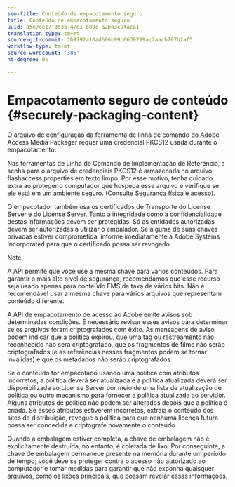```yaml
---
seo-title: Conteúdo de empacotamento seguro
title: Conteúdo de empacotamento seguro
uuid: a5e7cc17-353b-47d1-b89c-a2ba3c9faca1
translation-type: tm+mt
source-git-commit: 1b9792a10ad606b99b6639799ac2aacb707b2af5
workflow-type: tm+mt
source-wordcount: '385'
ht-degree: 0%

---
```



# Empacotamento seguro de conteúdo {#securely-packaging-content}

O arquivo de configuração da ferramenta de linha de comando do Adobe Access Media Packager requer uma credencial PKCS12 usada durante o empacotamento.

Nas ferramentas de Linha de Comando de Implementação de Referência, a senha para o arquivo de credenciais PKCS12 é armazenada no arquivo flashaccess.properties em texto limpo. Por esse motivo, tenha cuidado extra ao proteger o computador que hospeda esse arquivo e verifique se ele está em um ambiente seguro. (Consulte [Segurança física e acesso](../../aaxs-secure-deployment-guidelines/physical-sec-and-access.md)).

O empacotador também usa os certificados de Transporte do License Server e do License Server. Tanto a integridade como a confidencialidade destas informações devem ser protegidas. Só as entidades autorizadas devem ser autorizadas a utilizar o embalador. Se alguma de suas chaves privadas estiver comprometida, informe imediatamente a Adobe Systems Incorporated para que o certificado possa ser revogado.

>[!NOTE]
>
>A API permite que você use a mesma chave para vários conteúdos. Para garantir o mais alto nível de segurança, recomendamos que esse recurso seja usado apenas para conteúdo FMS de taxa de vários bits. Não é recomendável usar a mesma chave para vários arquivos que representam conteúdo diferente.

A API de empacotamento de acesso ao Adobe emite avisos sob determinadas condições. É necessário revisar esses avisos para determinar se os arquivos foram criptografados com êxito. As mensagens de aviso podem indicar que a política expirou, que uma tag ou rastreamento não reconhecido não será criptografado, que os fragmentos de filme não serão criptografados (e as referências nesses fragmentos podem se tornar inválidas) e que os metadados não serão criptografados.

Se o conteúdo for empacotado usando uma política com atributos incorretos, a política deverá ser atualizada e a política atualizada deverá ser disponibilizada ao License Server por meio de uma lista de atualização de política ou outro mecanismo para fornecer a política atualizada ao servidor. Alguns atributos de política não podem ser alterados depois que a política é criada. Se esses atributos estiverem incorretos, extraia o conteúdo dos sites de distribuição, revogue a política para que nenhuma licença futura possa ser concedida e criptografe novamente o conteúdo.

Quando a embalagem estiver completa, a chave de embalagem não é explicitamente destruída; no entanto, é coletada de lixo. Por conseguinte, a chave de embalagem permanece presente na memória durante um período de tempo; você deve se proteger contra o acesso não autorizado ao computador e tomar medidas para garantir que não exponha quaisquer arquivos, como os lixões principais, que possam revelar essas informações.
